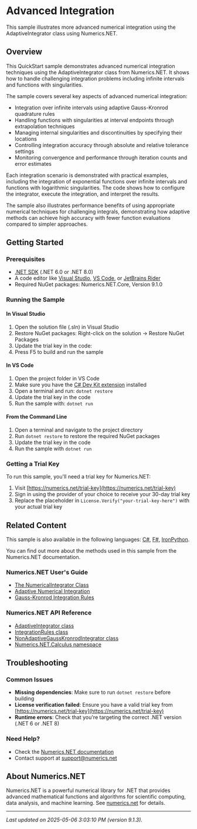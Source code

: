 # Advanced Integration

This sample illustrates more advanced numerical integration using the AdaptiveIntegrator class using Numerics.NET.

## Overview

This QuickStart sample demonstrates advanced numerical integration techniques using the AdaptiveIntegrator class 
from Numerics.NET. It shows how to handle challenging integration problems including infinite 
intervals and functions with singularities.

The sample covers several key aspects of advanced numerical integration:

- Integration over infinite intervals using adaptive Gauss-Kronrod quadrature rules
- Handling functions with singularities at interval endpoints through extrapolation techniques
- Managing internal singularities and discontinuities by specifying their locations
- Controlling integration accuracy through absolute and relative tolerance settings
- Monitoring convergence and performance through iteration counts and error estimates

Each integration scenario is demonstrated with practical examples, including the integration of 
exponential functions over infinite intervals and functions with logarithmic singularities. The code 
shows how to configure the integrator, execute the integration, and interpret the results.

The sample also illustrates performance benefits of using appropriate numerical techniques for 
challenging integrals, demonstrating how adaptive methods can achieve high accuracy with fewer 
function evaluations compared to simpler approaches.


## Getting Started

### Prerequisites

- [.NET SDK](https://dotnet.microsoft.com/download) (.NET 6.0 or .NET 8.0)
- A code editor like [Visual Studio](https://visualstudio.microsoft.com/), [VS Code](https://code.visualstudio.com/), or [JetBrains Rider](https://www.jetbrains.com/rider/)
- Required NuGet packages: Numerics.NET.Core, Version 9.1.0

### Running the Sample

#### In Visual Studio
1. Open the solution file (.sln) in Visual Studio
2. Restore NuGet packages: Right-click on the solution → Restore NuGet Packages
3. Update the trial key in the code:
4. Press F5 to build and run the sample

#### In VS Code

1. Open the project folder in VS Code
2. Make sure you have the [C# Dev Kit extension](https://marketplace.visualstudio.com/items?itemName=ms-dotnettools.csdevkit) installed
3. Open a terminal and run: `dotnet restore`
4. Update the trial key in the code 
5. Run the sample with: `dotnet run`

#### From the Command Line

1. Open a terminal and navigate to the project directory
2. Run `dotnet restore` to restore the required NuGet packages
3. Update the trial key in the code
4. Run the sample with `dotnet run`

### Getting a Trial Key

To run this sample, you'll need a trial key for Numerics.NET:

1. Visit [https://numerics.net/trial-key](https://numerics.net/trial-key)
2. Sign in using the provider of your choice to receive your 30-day trial key
3. Replace the placeholder in `License.Verify("your-trial-key-here")` with your actual trial key

## Related Content

This sample is also available in the following languages: 
[C#](https://github.com/NumericsDotNet/quickstart-csharp/tree/net6.0/mathematics/calculus/advanced-integration), [F#](https://github.com/NumericsDotNet/quickstart-fsharp/tree/net6.0/mathematics/calculus/advanced-integration), [IronPython](https://github.com/NumericsDotNet/quickstart-ironpython/tree/net6.0/mathematics/calculus/advanced-integration).

You can find out more about the methods used in this sample from the Numerics.NET documentation.

### Numerics.NET User's Guide

- [The NumericalIntegrator Class](https://numerics.net/documentation/latest/mathematics/calculus/numerical-integration/numericalintegrator-class)
- [Adaptive Numerical Integration](https://numerics.net/documentation/latest/mathematics/calculus/numerical-integration/adaptive-numerical-integration)
- [Gauss-Kronrod Integration Rules](https://numerics.net/documentation/latest/mathematics/calculus/numerical-integration/gauss-kronrod-integration-rules)

### Numerics.NET API Reference

- [AdaptiveIntegrator class](https://numerics.net/documentation/latest/reference/numerics.net.calculus.adaptiveintegrator)
- [IntegrationRules class](https://numerics.net/documentation/latest/reference/numerics.net.calculus.integrationrules)
- [NonAdaptiveGaussKronrodIntegrator class](https://numerics.net/documentation/latest/reference/numerics.net.calculus.nonadaptivegausskronrodintegrator)
- [Numerics.NET.Calculus namespace](https://numerics.net/documentation/latest/reference/numerics.net.calculus)


## Troubleshooting

### Common Issues

- **Missing dependencies**: Make sure to run `dotnet restore` before building
- **License verification failed**: Ensure you have a valid trial key from [https://numerics.net/trial-key](https://numerics.net/trial-key)
- **Runtime errors**: Check that you're targeting the correct .NET version (.NET 6 or .NET 8)

### Need Help?

- Check the [Numerics.NET documentation](https://numerics.net/documentation/)
- Contact support at [support@numerics.net](mailto:support@numerics.net?subject=AdvancedIntegration%20QuickStart%20Sample%20%28Visual+Basic%29)

## About Numerics.NET

Numerics.NET is a powerful numerical library for .NET that provides advanced mathematical 
functions and algorithms for scientific computing, data analysis, and machine learning.
See [numerics.net](https://numerics.net) for details.

---

_Last updated on 2025-05-06 3:03:10 PM (version 9.1.3)._
